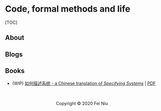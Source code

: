 # Code, formal methods and life

[TOC]

## About

## Blogs

## Books

- (WIP) [如何描述系统 - a Chinese translation of _Specifying Systems_](https://fniu.github.com/specifying-systems-cn) | [PDF](https://fniu.github.com/specifying-systems-cn/specifying-systems-cn.pdf)

<br>

<br>

<center> Copyright © 2020 Fei Niu </center>

